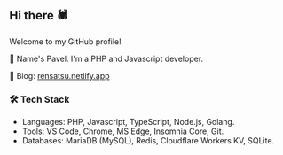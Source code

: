 <!--
![Waves](https://github.com/rensatsu/rensatsu/blob/master/waves.svg)
-->
## Hi there 🕷

Welcome to my GitHub profile!

🔸 Name's Pavel. I'm a PHP and Javascript developer.

🔸 Blog: [rensatsu.netlify.app](https://rensatsu.netlify.app)

### 🛠 Tech Stack
* Languages: PHP, Javascript, TypeScript, Node.js, Golang.
* Tools: VS Code, Chrome, MS Edge, Insomnia Core, Git.
* Databases: MariaDB (MySQL), Redis, Cloudflare Workers KV, SQLite.
